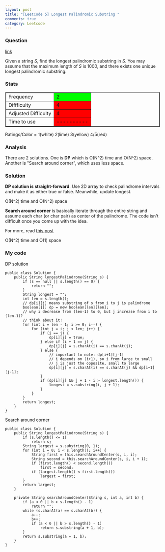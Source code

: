 ```yaml
---
layout: post
title: "[LeetCode 5] Longest Palindromic Substring "
comments: true
category: Leetcode
---
```


### Question

[link](http://oj.leetcode.com/problems/longest-palindromic-substring/)

<div class="question-content">
<p></p><p>Given a string <i>S</i>, find the longest palindromic substring in <i>S</i>. You may assume that the maximum length of <i>S</i> is 1000, and there exists one unique longest palindromic substring.</p><p></p>
</div>

### Stats

<table border="2">
	<tr>
		<td>Frequency</td>
		<td bgcolor="lime">2</td>
	</tr>
	<tr>
		<td>Diffficulty</td>
		<td bgcolor="red">4</td>
	</tr>
	<tr>
		<td>Adjusted Difficulty</td>
		<td bgcolor="red">4</td>
	</tr>
	<tr>
		<td>Time to use</td>
		<td bgcolor="red">----------</td>
	</tr>
</table>

Ratings/Color = 1(white) 2(lime) 3(yellow) 4/5(red)

### Analysis

There are 2 solutions. One is **DP** which is O(N^2) time and O(N^2) space. Another is "Search around corner", which uses less space.

### Solution

**DP solution is straight-forward**. Use 2D array to check palindrome intervals and make it as either true or false. Meanwhile, update longest.

O(N^2) time and O(N^2) space

**Search around corner** is basically iterate through the entire string and assume each char (or char pair) as center of the palindrome. The code isn't difficult once you come up with the idea.

For more, read [this post](http://leetcode.com/2011/11/longest-palindromic-substring-part-i.html)

O(N^2) time and O(1) space

### My code

DP solution

    public class Solution {
        public String longestPalindrome(String s) {
            if (s == null || s.length() == 0) {
                return "";
            }
            String longest = "";
            int len = s.length();
            // dp[i][j] means substring of s from i to j is palindrome
            boolean[][] dp = new boolean[len][len];
            // why i decrease from (len-1) to 0, but j increase from i to (len-1)?
            // think about it!
            for (int i = len - 1; i >= 0; i--) {
                for (int j = i; j < len; j++) {
                    if (i == j) {
                        dp[i][j] = true;
                    } else if (i + 1 == j) {
                        dp[i][j] = s.charAt(i) == s.charAt(j);
                    } else {
                        // important to note: dp[i+1][j-1]
                        // i depends on (i+1), so i from large to small
                        // j is just the opposite, small to large
                        dp[i][j] = s.charAt(i) == s.charAt(j) && dp[i+1][j-1];
                    }
                    if (dp[i][j] && j + 1 - i > longest.length()) {
                        longest = s.substring(i, j + 1);
                    }
                }
            }
            return longest;
        }
    }

Search around corner

    public class Solution {
        public String longestPalindrome(String s) {
            if (s.length() <= 1)
                return s;
            String largest = s.substring(0, 1);
            for (int i = 0; i < s.length(); i++) {
                String first = this.searchAroundCenter(s, i, i);
                String second = this.searchAroundCenter(s, i, i + 1);
                if (first.length() < second.length())
                    first = second;
                if (largest.length() < first.length())
                    largest = first;
            }
            return largest;
        }

        private String searchAroundCenter(String s, int a, int b) {
            if (a < 0 || b > s.length() - 1)
                return "";
            while (s.charAt(a) == s.charAt(b)) {
                a--;
                b++;
                if (a < 0 || b > s.length() - 1)
                    return s.substring(a + 1, b);
            }
            return s.substring(a + 1, b);
        }
    }
